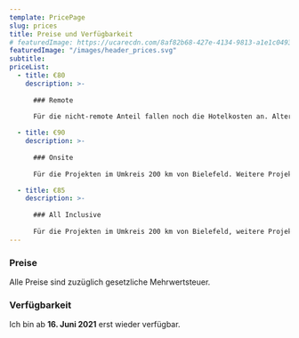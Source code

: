 ```yaml
---
template: PricePage
slug: prices
title: Preise und Verfügbarkeit
# featuredImage: https://ucarecdn.com/8af82b68-427e-4134-9813-a1e1c0493221/
featuredImage: "/images/header_prices.svg"
subtitle: 
priceList:
  - title: €80
    description: >-
     
      ### Remote
     
      Für die nicht-remote Anteil fallen noch die Hotelkosten an. Alternativ All inclusive Tarif.

  - title: €90
    description: >-
      
      ### Onsite
      
      Für die Projekten im Umkreis 200 km von Bielefeld. Weitere Projekte nach Absprache.

  - title: €85
    description: >-
      
      ### All Inclusive
      
      Für die Projekten im Umkreis 200 km von Bielefeld, weitere Projekte nach Absprache.
---
```

### Preise

Alle Preise sind zuzüglich gesetzliche Mehrwertsteuer.

### Verfügbarkeit 

Ich bin ab **16. Juni 2021** erst wieder verfügbar.